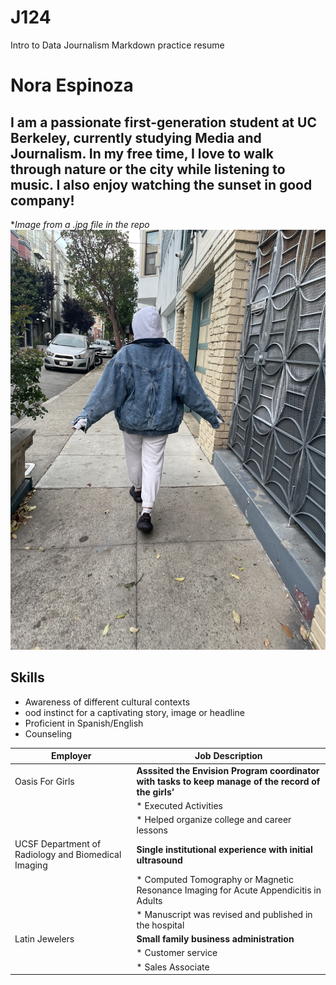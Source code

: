 # J124
Intro to Data  Journalism Markdown practice resume
# Nora Espinoza
## I am a passionate first-generation student at UC Berkeley, currently studying Media and Journalism. In my free time, I love to walk through nature or the city while listening to music. I also enjoy watching the sunset in good company!



**Image from a .jpg file in the repo*
![''IMG-1214','Nora walking around the city'](/IMG-1214.jpg)


## Skills
  * Awareness of different cultural contexts
  * ood instinct for a captivating story, image or headline
  * Proficient in Spanish/English 
  * Counseling

|  Employer                                             | Job Description  |   
|-------------------------------------------------------|-----------------------------------------------------------------------------------------------------|
| Oasis For Girls | **Asssited the Envision Program coordinator with tasks to keep manage of the record of the girls’**
|                  |     * Executed Activities 
|                  |     * Helped organize college and career lessons
|UCSF Department of Radiology and Biomedical Imaging                  |  **Single institutional experience with initial ultrasound**       
|                  |    * Computed Tomography or Magnetic Resonance Imaging for Acute Appendicitis in Adults
|                  |    * Manuscript was revised and published in the hospital 
|Latin Jewelers    |  **Small family business administration**
|                 |   * Customer service 
 |                    |     * Sales Associate 
                                                            
                                                            
                                                            
                                                                                                                                                                                                                                                                                                                                                                                         
  

